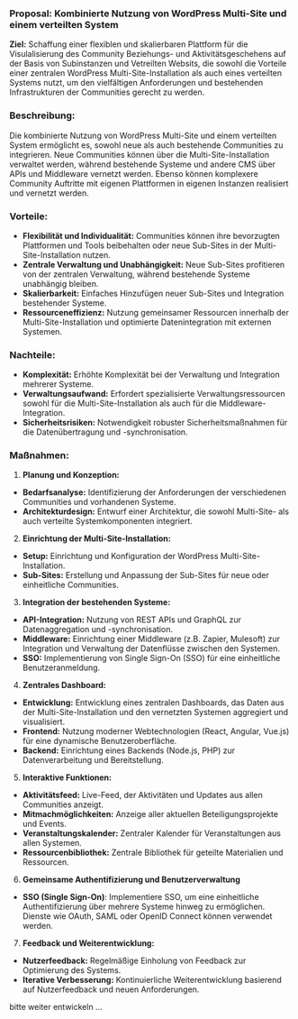 ### Proposal: Kombinierte Nutzung von WordPress Multi-Site und einem verteilten System

**Ziel:** Schaffung einer flexiblen und skalierbaren Plattform für die Visulalisierung des Community Beziehungs- und Aktivitätsgeschehens auf der Basis von Subinstanzen und Vetreilten Websits, die sowohl die Vorteile einer zentralen WordPress Multi-Site-Installation als auch eines verteilten Systems nutzt, um den vielfältigen Anforderungen und bestehenden Infrastrukturen der Communities gerecht zu werden.

### Beschreibung:

Die kombinierte Nutzung von WordPress Multi-Site und einem verteilten System ermöglicht es, sowohl neue als auch bestehende Communities zu integrieren. Neue Communities können über die Multi-Site-Installation verwaltet werden, während bestehende Systeme und andere CMS über APIs und Middleware vernetzt werden. Ebenso können komplexere Community Auftritte mit eigenen Plattformen in eigenen Instanzen realisiert und vernetzt werden.

### Vorteile:

- **Flexibilität und Individualität:** Communities können ihre bevorzugten Plattformen und Tools beibehalten oder neue Sub-Sites in der Multi-Site-Installation nutzen.
- **Zentrale Verwaltung und Unabhängigkeit:** Neue Sub-Sites profitieren von der zentralen Verwaltung, während bestehende Systeme unabhängig bleiben.
- **Skalierbarkeit:** Einfaches Hinzufügen neuer Sub-Sites und Integration bestehender Systeme.
- **Ressourceneffizienz:** Nutzung gemeinsamer Ressourcen innerhalb der Multi-Site-Installation und optimierte Datenintegration mit externen Systemen.

### Nachteile:

- **Komplexität:** Erhöhte Komplexität bei der Verwaltung und Integration mehrerer Systeme.
- **Verwaltungsaufwand:** Erfordert spezialisierte Verwaltungsressourcen sowohl für die Multi-Site-Installation als auch für die Middleware-Integration.
- **Sicherheitsrisiken:** Notwendigkeit robuster Sicherheitsmaßnahmen für die Datenübertragung und -synchronisation.

### Maßnahmen:

1. **Planung und Konzeption:**
  
  - **Bedarfsanalyse:** Identifizierung der Anforderungen der verschiedenen Communities und vorhandenen Systeme.
  - **Architekturdesign:** Entwurf einer Architektur, die sowohl Multi-Site- als auch verteilte Systemkomponenten integriert.
2. **Einrichtung der Multi-Site-Installation:**
  
  - **Setup:** Einrichtung und Konfiguration der WordPress Multi-Site-Installation.
  - **Sub-Sites:** Erstellung und Anpassung der Sub-Sites für neue oder einheitliche Communities.
3. **Integration der bestehenden Systeme:**
  
  - **API-Integration:** Nutzung von REST APIs und GraphQL zur Datenaggregation und -synchronisation.
  - **Middleware:** Einrichtung einer Middleware (z.B. Zapier, Mulesoft) zur Integration und Verwaltung der Datenflüsse zwischen den Systemen.
  - **SSO:** Implementierung von Single Sign-On (SSO) für eine einheitliche Benutzeranmeldung.
4. **Zentrales Dashboard:**
  
  - **Entwicklung:** Entwicklung eines zentralen Dashboards, das Daten aus der Multi-Site-Installation und den vernetzten Systemen aggregiert und visualisiert.
  - **Frontend:** Nutzung moderner Webtechnologien (React, Angular, Vue.js) für eine dynamische Benutzeroberfläche.
  - **Backend:** Einrichtung eines Backends (Node.js, PHP) zur Datenverarbeitung und Bereitstellung.
5. **Interaktive Funktionen:**
  
  - **Aktivitätsfeed:** Live-Feed, der Aktivitäten und Updates aus allen Communities anzeigt.
  - **Mitmachmöglichkeiten:** Anzeige aller aktuellen Beteiligungsprojekte und Events.
  - **Veranstaltungskalender:** Zentraler Kalender für Veranstaltungen aus allen Systemen.
  - **Ressourcenbibliothek:** Zentrale Bibliothek für geteilte Materialien und Ressourcen.

6. **Gemeinsame Authentifizierung und Benutzerverwaltung**
- **SSO (Single Sign-On)**: Implementiere SSO, um eine einheitliche Authentifizierung über mehrere Systeme hinweg zu ermöglichen. Dienste wie OAuth, SAML oder OpenID Connect können verwendet werden.

7. **Feedback und Weiterentwicklung:**
  
  - **Nutzerfeedback:** Regelmäßige Einholung von Feedback zur Optimierung des Systems.
  - **Iterative Verbesserung:** Kontinuierliche Weiterentwicklung basierend auf Nutzerfeedback und neuen Anforderungen.



bitte weiter entwickeln ...

